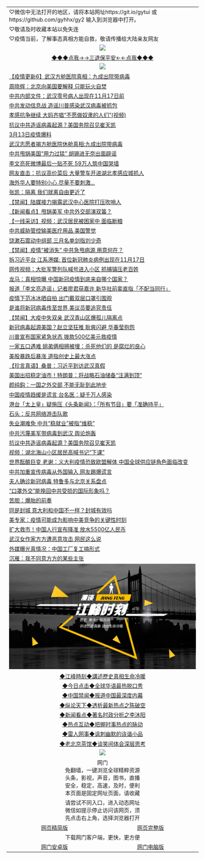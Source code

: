  <table>
<tr>
<td colspan="2" align=left>
♡微信中无法打开的地区，请将本站网址https://git.io/gytui 或 https://github.com/gyhhx/gy2 输入到浏览器中打开。 
 </td>
</tr>
 <tr>
 <td colspan="2" align=left>
♡敬请及时收藏本站以免失连
  <tr>
<td colspan="2" align=left>
♡疫情当前，了解事态真相方能自救，敬请传播给大陆亲友网友
 </td>
</tr>

</td>
 </tr>
  <tr>
    <td colspan="2" align=center><img src="https://github.com/gyhhx/image-upload/blob/master/3t%20(1).jpg"></td>
 </tr>
 <tr><td colspan="2" align="center"><a href="https://xball.casa/oo.aspx?name=ogQuit&key=eqxowaguscvmxdgc&from=gy">◆◆◆点我→→三退保平安←←点我◆◆◆</a></td></tr>
  <tr>
    <td colspan="2" align=center><img src="https://cdn.jsdelivr.net/gh/gyoupiodf/im1/%E7%BD%91%E9%97%A8%E6%96%B0%E9%97%BB1.jpg"></td>
 </tr>
<tr><td colspan="2" align="left"><a href="https://xball.casa/oo.aspx?name=c1141344&key=eqxowaguscvmxdgc&from=gy">【疫情更新6】武汉方舱医院真相：九成出院带病毒</a></td></tr>
<tr><td colspan="2" align="left"><a href="https://xball.casa/oo.aspx?name=c1143159&key=eqxowaguscvmxdgc&from=gy">周晓辉：北京向美国要解释 只能玩火自焚</a></td></tr>
<tr><td colspan="2" align="left"><a href="https://xball.casa/oo.aspx?name=c1143064&key=eqxowaguscvmxdgc&from=gy">中共内部文件：武汉零号病人出现在11月17日前</a></td></tr>
<tr><td colspan="2" align="left"><a href="https://xball.casa/oo.aspx?name=c1143162&key=eqxowaguscvmxdgc&from=gy">中共发动信息战 造谣川普感染武汉病毒被抓包</a></td></tr>
<tr><td colspan="2" align="left"><a href="https://xball.casa/oo.aspx?name=c1143092&key=eqxowaguscvmxdgc&from=gy">孝感抗争继续 大妈齐唱“不愿做奴隶的人们”(视频)</a></td></tr>
<tr><td colspan="2" align="left"><a href="https://xball.casa/oo.aspx?name=c1143149&key=eqxowaguscvmxdgc&from=gy">抗议中共造谣病毒起源？美国务院召见崔天凯</a></td></tr>
<tr><td colspan="2" align="left"><a href="https://xball.casa/oo.aspx?name=c1143160&key=eqxowaguscvmxdgc&from=gy">3月13日疫情爆料</a></td></tr>
<tr><td colspan="2" align="left"><a href="https://xball.casa/oo.aspx?name=c1143182&key=eqxowaguscvmxdgc&from=gy">武汉志愿者揭方舱医院休舱真相:九成出院带病毒</a></td></tr>
<tr><td colspan="2" align="left"><a href="https://xball.casa/oo.aspx?name=c1143165&key=eqxowaguscvmxdgc&from=gy">中共甩锅美国“用力过猛” 胡锡进无奈出面辟谣</a></td></tr>
<tr><td colspan="2" align="left"><a href="https://xball.casa/oo.aspx?name=c1143173&key=eqxowaguscvmxdgc&from=gy">李文亮死微博最后一贴不死 59万人筑中国哭墙</a></td></tr>
<tr><td colspan="2" align="left"><a href="https://xball.casa/oo.aspx?name=c1143169&key=eqxowaguscvmxdgc&from=gy">网友直击：抗议高价菜后 大量警车开进湖北孝感应城抓人</a></td></tr>
<tr><td colspan="2" align="left"><a href="https://xball.casa/oo.aspx?name=c1143215&key=eqxowaguscvmxdgc&from=gy">海外华人要特别小心 尽量不要刺激...</a></td></tr>
<tr><td colspan="2" align="left"><a href="https://xball.casa/oo.aspx?name=c1143176&key=eqxowaguscvmxdgc&from=gy">张凯：隔离 我们就离自由更近了</a></td></tr>
<tr><td colspan="2" align="left"><a href="https://xball.casa/oo.aspx?name=c1143158&key=eqxowaguscvmxdgc&from=gy">【禁闻】陆媒接力揭露武汉中心医院打压吹哨人</a></td></tr>
<tr><td colspan="2" align="left"><a href="https://xball.casa/oo.aspx?name=c1143131&key=eqxowaguscvmxdgc&from=gy">【新闻看点】甩锅美军 中共外交部演双簧？</a></td></tr>
<tr><td colspan="2" align="left"><a href="https://xball.casa/oo.aspx?name=c1143179&key=eqxowaguscvmxdgc&from=gy">【一线采访】视频：武汉居民被困家中 面临断粮</a></td></tr>
<tr><td colspan="2" align="left"><a href="https://xball.casa/oo.aspx?name=c1143181&key=eqxowaguscvmxdgc&from=gy">中共威胁管控输美医疗用品 美国警觉</a></td></tr>
<tr><td colspan="2" align="left"><a href="https://xball.casa/oo.aspx?name=c1143174&key=eqxowaguscvmxdgc&from=gy">饶漱石震动中组部  三月名单剑指刘少奇</a></td></tr>
<tr><td colspan="2" align="left"><a href="https://xball.casa/oo.aspx?name=c1143161&key=eqxowaguscvmxdgc&from=gy">【禁闻】疫情“被消失” 中共急甩病源 用意何在？</a></td></tr>
<tr><td colspan="2" align="left"><a href="https://xball.casa/oo.aspx?name=c1143138&key=eqxowaguscvmxdgc&from=gy">拆习近平台 江系港媒: 首位新冠肺炎病例出现在11月17日</a></td></tr>
<tr><td colspan="2" align="left"><a href="https://xball.casa/oo.aspx?name=c1143222&key=eqxowaguscvmxdgc&from=gy">网传视频：大批军警列队喊号进入小区 抓捕镇压老百姓</a></td></tr>
<tr><td colspan="2" align="left"><a href="https://xball.casa/oo.aspx?name=c1143211&key=eqxowaguscvmxdgc&from=gy">龙马：真相惊曝 中国新冠疫情到底来自哪个国家？</a></td></tr>
<tr><td colspan="2" align="left"><a href="https://xball.casa/oo.aspx?name=c1143145&key=eqxowaguscvmxdgc&from=gy">报道「李文亮造谣」记者廖君获嘉许 新华社前辈直指「不配当同行」</a></td></tr>
<tr><td colspan="2" align="left"><a href="https://xball.casa/oo.aspx?name=c1143189&key=eqxowaguscvmxdgc&from=gy">疫情下范冰冰晒自拍 出门戴双层口罩引围观</a></td></tr>
<tr><td colspan="2" align="left"><a href="https://xball.casa/oo.aspx?name=c1143146&key=eqxowaguscvmxdgc&from=gy">是谁将新冠病毒传至世界 美议员要追究责任</a></td></tr>
<tr><td colspan="2" align="left"><a href="https://xball.casa/oo.aspx?name=c1143163&key=eqxowaguscvmxdgc&from=gy">【禁闻】大疫中失双亲 武汉青山区爆孤儿隔离点</a></td></tr>
<tr><td colspan="2" align="left"><a href="https://xball.casa/oo.aspx?name=c1143126&key=eqxowaguscvmxdgc&from=gy">新冠病毒起源美国？赵立坚狂推 耿爽闪避 华春莹抱怨</a></td></tr>
<tr><td colspan="2" align="left"><a href="https://xball.casa/oo.aspx?name=c1143180&key=eqxowaguscvmxdgc&from=gy">川普宣布国家紧急状态 拨款500亿美元救疫情</a></td></tr>
<tr><td colspan="2" align="left"><a href="https://xball.casa/oo.aspx?name=c1143214&key=eqxowaguscvmxdgc&from=gy">一家五口遇难 姐弟俩相拥被埋：杀死他们的 是腐烂的良心</a></td></tr>
<tr><td colspan="2" align="left"><a href="https://xball.casa/oo.aspx?name=c1143147&key=eqxowaguscvmxdgc&from=gy">美股暴跌后暴涨 道指创史上最大涨点</a></td></tr>
<tr><td colspan="2" align="left"><a href="https://xball.casa/oo.aspx?name=c1143157&key=eqxowaguscvmxdgc&from=gy">【珍言真语】桑普：习近平到访武汉真假</a></td></tr>
<tr><td colspan="2" align="left"><a href="https://xball.casa/oo.aspx?name=c1143183&key=eqxowaguscvmxdgc&from=gy">美国出招稳定油市！特朗普：将战略石油储备“注满到顶”</a></td></tr>
<tr><td colspan="2" align="left"><a href="https://xball.casa/oo.aspx?name=c1143236&key=eqxowaguscvmxdgc&from=gy">颜纯鈎：一国之外交部 不能无耻到此地步</a></td></tr>
<tr><td colspan="2" align="left"><a href="https://xball.casa/oo.aspx?name=c1143204&key=eqxowaguscvmxdgc&from=gy">中国疫情趋缓是谎言 台名医：疑千万人感染</a></td></tr>
<tr><td colspan="2" align="left"><a href="https://xball.casa/oo.aspx?name=c1143148&key=eqxowaguscvmxdgc&from=gy">港台「太上皇」疑施压《头条新闻》：「所有节目」要「准确持平」</a></td></tr>
<tr><td colspan="2" align="left"><a href="https://xball.casa/oo.aspx?name=c1143209&key=eqxowaguscvmxdgc&from=gy">石头：反共网络游击队歌</a></td></tr>
<tr><td colspan="2" align="left"><a href="https://xball.casa/oo.aspx?name=c1143186&key=eqxowaguscvmxdgc&from=gy">失业潮难免 中共“稳就业”被指“维稳”</a></td></tr>
<tr><td colspan="2" align="left"><a href="https://xball.casa/oo.aspx?name=c1143088&key=eqxowaguscvmxdgc&from=gy">中共污蔑美军带病毒到武汉 舆论炮轰</a></td></tr>
<tr><td colspan="2" align="left"><a href="https://xball.casa/oo.aspx?name=c1143106&key=eqxowaguscvmxdgc&from=gy">抗议中共造谣病毒起源？美国务院召见崔天凯</a></td></tr>
<tr><td colspan="2" align="left"><a href="https://xball.casa/oo.aspx?name=c1143133&key=eqxowaguscvmxdgc&from=gy">视频：湖北海山小区居民高喊书记“下课”</a></td></tr>
<tr><td colspan="2" align="left"><a href="https://xball.casa/oo.aspx?name=c1143098&key=eqxowaguscvmxdgc&from=gy">世界酝酿巨变 老谢：义大利疫情恐致欧盟解体 中国全球供应链角色面临改变</a></td></tr>
<tr><td colspan="2" align="left"><a href="https://xball.casa/oo.aspx?name=c1143170&key=eqxowaguscvmxdgc&from=gy">中共加重宣传病毒从外国输入 网友踢爆谎言</a></td></tr>
<tr><td colspan="2" align="left"><a href="https://xball.casa/oo.aspx?name=c1143132&key=eqxowaguscvmxdgc&from=gy">夫人确诊新冠病毒 特鲁多与北京关系盘点</a></td></tr>
<tr><td colspan="2" align="left"><a href="https://xball.casa/oo.aspx?name=c1143175&key=eqxowaguscvmxdgc&from=gy">“口罩外交”能挽回中共受损的国际形象吗？</a></td></tr>
<tr><td colspan="2" align="left"><a href="https://xball.casa/oo.aspx?name=c1143210&key=eqxowaguscvmxdgc&from=gy">苦胆：爆胎的前奏</a></td></tr>
<tr><td colspan="2" align="left"><a href="https://xball.casa/oo.aspx?name=c1143185&key=eqxowaguscvmxdgc&from=gy">同是封城 意大利和中国不一样？封城有效吗</a></td></tr>
<tr><td colspan="2" align="left"><a href="https://xball.casa/oo.aspx?name=c1143129&key=eqxowaguscvmxdgc&from=gy">美专家：疫情可能成为影响中美竞争的关键性时刻</a></td></tr>
<tr><td colspan="2" align="left"><a href="https://xball.casa/oo.aspx?name=c1143082&key=eqxowaguscvmxdgc&from=gy">扩大救市！中国人行宣布降准 放水5500亿人民币</a></td></tr>
<tr><td colspan="2" align="left"><a href="https://xball.casa/oo.aspx?name=c1143202&key=eqxowaguscvmxdgc&from=gy">武汉女作家方方遭恶意攻击 网民这么说</a></td></tr>
<tr><td colspan="2" align="left"><a href="https://xball.casa/oo.aspx?name=c1143206&key=eqxowaguscvmxdgc&from=gy">外媒曝光真情况：中国工厂复工搞形式</a></td></tr>
<tr><td colspan="2" align="left"><a href="https://xball.casa/oo.aspx?name=c1143228&key=eqxowaguscvmxdgc&from=gy">沉雁：我不同意方方的某些主张</a></td></tr>
 
 <tr>
   <td colspan="2" align=center><img src="https://github.com/gyoupiodf/im1/blob/master/jf-1.jpg"></td>
  </tr>
   <tr>
   <td colspan="2" align=center> 
<a href="https://xball.casa/oo.aspx?name=c922850&key=eqxowaguscvmxdgc&from=gy&tag=9877">◆江峰時刻◆講述歷史真相生命冷暖</a><br/>
    </td>
  </tr>
   <tr>
   <td colspan="2" align=center> 
<a href="https://xball.casa/oo.aspx?name=c816850&key=eqxowaguscvmxdgc&from=gy&tag=9877">◆今日点击◆全球华语最热脱口秀</a><br/>
    </td>
  </tr>
  <tr>
  <td colspan="2" align=center>
<a href="https://xball.casa/oo.aspx?name=c816860&key=eqxowaguscvmxdgc&from=gy&tag=99733110">◆中国禁闻◆报道中国最深度内幕</a><br/>
   </tr>
  <tr>
     <td colspan="2" align=center>
<a href="https://xball.casa/oo.aspx?name=c816855&key=eqxowaguscvmxdgc&from=gy&tag=997110">◆纵论天下◆透析最新热点之陈破空</a><br/>
   </tr>
   <tr>
      <td colspan="2" align=center>
<a href="https://xball.casa/oo.aspx?name=c838308&key=eqxowaguscvmxdgc&from=gy&tag=9973110">◆新闻看点◆著名时政分析之李沐阳</a><br/>
   </tr>
   <tr>
     <td colspan="2" align=center>
<a href="https://xball.casa/oo.aspx?name=c816852&key=eqxowaguscvmxdgc&from=gy&tag=9733110">◆热点互动◆把握时事热点的脉动</a><br/>
   </tr>
   <tr>
      <td colspan="2" align=center>
<a href="https://xball.casa/oo.aspx?name=c816694&key=eqxowaguscvmxdgc&from=gy&tag=93310">◆雷人网事◆讽刺幽默的诙谐小品</a><br/>
   </tr>
   <tr>
    <td colspan="2" align=center>
<a href="https://xball.casa/oo.aspx?name=c816650&key=eqxowaguscvmxdgc&from=gy&tag=9973110">◆老北京茶馆◆谈笑间体会深层思考</a><br/>
   </tr>
 <tr>
    <td colspan="2" align="center"><img src="https://gitlab.com/ogate2/up/raw/master/_/oGate65.jpg"/></td>
  </tr>
  <tr>
    <td colspan="2" align="center">网门<br/>免翻墙，一键浏览全球精粹资源<br/>头条，影视，声音，图书，直播<br/>安全，稳定，高速，及时，便利<br/>本页面是固定网址页面，请收藏</td>
  <tr>
  <tr>
    <td colspan="2" align="center">请尝试不同入口，进入动态网址<br/>微信如提示停止访问该网页，须<br/>先点击右上角，选择浏览器打开</td>
  <tr>  
  <tr>
    <td align="center"><a href="https://gitcdn.xyz/repo/otiny/up/master/show002.htm">网页精简版</a></td>
    <td align="center"><a href="https://gitcdn.xyz/repo/otiny/up/master/show001.htm">网页完整版</a></td>
  </tr>
  <tr>
    <td colspan="2" align="center">下载网门客户端，更快，更方便</td>
  <tr>
  <tr>
    <td align="center"><a href="https://raw.githubusercontent.com/opipe/up/master/oGatea.apk">网门安卓版</a></td>
    <td align="center"><a href="https://raw.githubusercontent.com/opipe/up/master/oGate.zip">网门电脑版</a></td>
  </tr>
</table>


